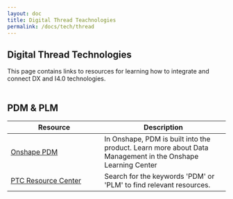 ```yaml
---
layout: doc
title: Digital Thread Teachnologies
permalink: /docs/tech/thread
---
```


<section class="section">
    <h2>Digital Thread Technologies</h2>
    <div>This page contains links to resources for learning how to integrate and connect DX and I4.0 technologies.<br /><br />
    </div>
    <div class="container">
        <h2>PDM &amp; PLM</h2>
        <div>
            <table>
                <thead>
                    <tr>
                        <th width="200">Resource</th>
                        <th>Description</th>
                    </tr>
                </thead>
                <tbody>
                    <tr>
                        <td><a href="https://learn.onshape.com/learn/learning-path/onshape-fundamentals-data-management">Onshape PDM</a></td>
                        <td>In Onshape, PDM is built into the product.  Learn more about Data Management in the Onshape Learning Center </td>
                    </tr>
                    <tr>
                        <td><a href="https://www.ptc.com/en/Resource-center">PTC Resource Center</a></td>
                        <td>Search for the keywords 'PDM' or 'PLM' to find relevant resources.</td>
                    </tr>
                </tbody>
            </table>
        </div>
    </div>
<section>
